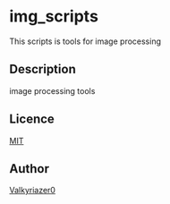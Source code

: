 img_scripts
====

This scripts is tools for image processing

## Description

image processing tools

## Licence

[MIT](https://github.com/tcnksm/tool/blob/master/LICENCE)

## Author

[Valkyriazer0](https://github.com/Valkyriazer0)
